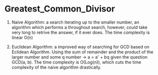 # Greatest_Common_Divisor

1. Naive Algorithm: a search iterating up to the smaller number, an algorithm which performs a throughout search, however, could take very long to retrive the answer, if it ever does. The time complexity is linear O(n)

2. Euclidean Algorithm: a improved way of searching for GCD based on Eclidean Algorithm. Using the sum of remainder and the product of the larger number and some q number 
-> a = a' + bq given the question GCD(a, b). The time complexity is O(Log(n)), which cuts the time complexity of the naive algorithm drastically.
